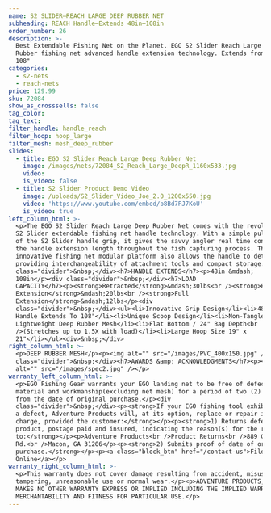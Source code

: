 ```yaml
---
name: S2 SLIDER—REACH LARGE DEEP RUBBER NET
subheading: REACH Handle—Extends 48in–108in
order_number: 26
description: >-
  Best Extendable Fishing Net on the Planet. EGO S2 Slider Reach Large Deep
  Rubber fishing net advanced handle extension technology. Extends from 48" to
  108"
categories:
  - s2-nets
  - reach-nets
price: 129.99
sku: 72084
show_as_crosssells: false
tag_color:
tag_text:
filter_handle: handle_reach
filter_hoop: hoop_large
filter_mesh: mesh_deep_rubber
slides:
  - title: EGO S2 Slider Reach Large Deep Rubber Net
    image: /images/nets/72084_S2_Reach_Large_DeepR_1160x533.jpg
    video:
    is_video: false
  - title: S2 Slider Product Demo Video
    image: /uploads/S2_Slider_Video_Joe_2.0_1200x550.jpg
    video: 'https://www.youtube.com/embed/b8Bd7PJ7KoU'
    is_video: true
left_column_html: >-
  <p>The EGO S2 Slider Reach Large Deep Rubber Net comes with the revolutionary
  S2 Slider extendable fishing net handle technology. With a simple pull or push
  of the S2 Slider handle grip, it gives the savvy angler real time control of
  the handle extension length throughout the fish capturing process. The
  innovative fishing net modular platform also allows the handle to detach,
  providing interchangeability of attachment tools and compact storage.</p><div
  class="divider">&nbsp;</div><h7>HANDLE EXTENDS</h7><p>48in &mdash;
  108in</p><div class="divider">&nbsp;</div><h7>LOAD
  CAPACITY</h7><p><strong>Retracted</strong>&mdash;30lbs<br /><strong>Partial
  Extension</strong>&mdash;20lbs<br /><strong>Full
  Extension</strong>&mdash;12lbs</p><div
  class="divider">&nbsp;</div><ul><li>Innovative Grip Design</li><li>48" Slider
  Handle Extends To 108"</li><li>Unique Scoop Design</li><li>Non-Tangle
  Lightweight Deep Rubber Mesh</li><li>Flat Bottom / 24" Bag Depth<br
  />(Stretches up to 1.5X with load)</li><li>Large Hoop Size 19" x
  21"</li></ul><div>&nbsp;</div>
right_column_html: >-
  <p>DEEP RUBBER MESH</p><p><img alt="" src="/images/PVC_400x150.jpg" /></p><div
  class="divider">&nbsp;</div><h7>AWARDS &amp; ACKNOWLEDGMENTS</h7><p><img
  alt="" src="/images/spec2.jpg" /></p>
warranty_left_column_html: >-
  <p>EGO Fishing Gear warrants your EGO landing net to be free of defects in
  material and workmanship(excluding net mesh) for a period of two (2) years
  from the date of original purchase.</p><div
  class="divider">&nbsp;</div><p><strong>If your EGO fishing tool exhibits such
  a defect, Adventure Products will, at its option, replace or repair it without
  charge, provided the customer:</strong></p><p><strong>1) Returns defective
  product, postage paid and insured, indicating the reason(s) for the return
  to:</strong></p><p>Adventure Products<br />Product Returns<br />889 Guy Paine
  Rd.<br />Macon, GA 31206</p><p><strong>2) Submits proof of date of original
  purchase.</strong></p><p><a class="block_btn" href="/contact-us">File Claim
  Online</a></p>
warranty_right_column_html: >-
  <p>This warranty does not cover damage resulting from accident, misuse, abuse,
  tampering, unreasonable use or normal wear.</p><p>ADVENTURE PRODUCTS, INC.
  MAKES NO OTHER WARRANTY EXPRESS OR IMPLIED INCLUDING THE IMPLIED WARRANTIES OF
  MERCHANTABILITY AND FITNESS FOR PARTICULAR USE.</p>
---
```

